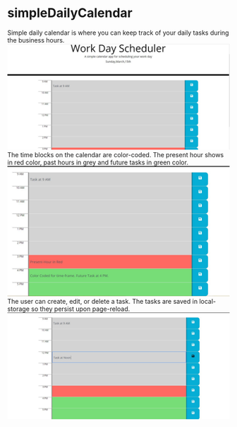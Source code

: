 # simpleDailyCalendar
Simple daily calendar is where you can keep track of your daily tasks during the business hours.
![Calendar for Daily task](./snapshots/simpleCalendar.JPG)
The time blocks on the calendar are color-coded. The present hour shows in red color, past hours in grey and future tasks in green color. 
![Color coded time blocks](./snapshots/colorCodedTimeBlocks.JPG)
The user can create, edit, or delete a task. The tasks are saved in local-storage so they persist upon page-reload.
![Editable tasks](./snapshots/editableTask.JPG)
